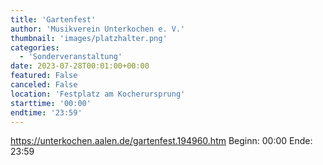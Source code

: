 ```yaml
---
title: 'Gartenfest'
author: 'Musikverein Unterkochen e. V.'
thumbnail: 'images/platzhalter.png'
categories:
  - 'Sonderveranstaltung'
date: 2023-07-28T00:01:00+00:00
featured: False
canceled: False
location: 'Festplatz am Kocherursprung'
starttime: '00:00'
endtime: '23:59'
---
```

https://unterkochen.aalen.de/gartenfest.194960.htm
Beginn: 00:00
 Ende: 23:59